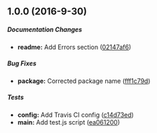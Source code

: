 ## 1.0.0 (2016-9-30)

##### Documentation Changes

* **readme:** Add Errors section ([02147af6](https://github.com/fvdm/nodejs-geolocation/commit/02147af6e3217b930f3e4dfaed920a09dbd2e354))

##### Bug Fixes

* **package:** Corrected package name ([fff1c79d](https://github.com/fvdm/nodejs-geolocation/commit/fff1c79ded3d6cc370d3d15645fc63eeb7d361ca))

##### Tests

* **config:** Add Travis CI config ([c14d73ed](https://github.com/fvdm/nodejs-geolocation/commit/c14d73ed024c0f19ac5e41d2af15ceeeabe2e055))
* **main:** Add test.js script ([ea061200](https://github.com/fvdm/nodejs-geolocation/commit/ea0612005eef07a37fae584de8ead1b16be26108))

